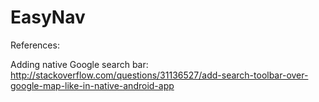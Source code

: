 # EasyNav




References:

Adding native Google search bar:
http://stackoverflow.com/questions/31136527/add-search-toolbar-over-google-map-like-in-native-android-app

